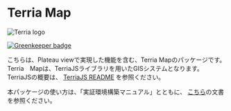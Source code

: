Terria Map
==========

![Terria logo](terria-logo.png "Terria logo")

[![Greenkeeper badge](https://badges.greenkeeper.io/TerriaJS/TerriaMap.svg)](https://greenkeeper.io/)

こちらは、Plateau viewで実現した機能を含む、Terria Mapのパッケージです。Terria　Mapは、TerriaJSライブラリを用いたGISシステムとなります。TerriaJSの概要は、 [TerriaJS README](https://github.com/TerriaJS/TerriaJS) を参照ください。



本パッケージの使い方は、「実証環境構築マニュアル」とともに、 [こちら](doc/deploying/deploying-to-aws.md)の文書を参照ください。
